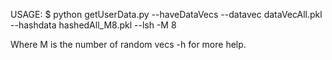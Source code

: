 USAGE:
$ python getUserData.py --haveDataVecs --datavec dataVecAll.pkl --hashdata hashedAll_M8.pkl --lsh -M 8

Where M is the number of random vecs
-h for more help.
